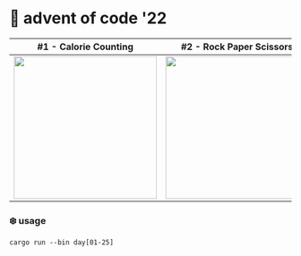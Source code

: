 # 🎄 advent of code '22


| #1 - Calorie Counting | #2 - Rock Paper Scissors |
| --------------------- | ------------------------ |
| [<img src="https://i.imgur.com/q6ifIxr.png" width="255" />](https://github.com/aquelemiguel/advent-of-code-22/blob/main/src/bin/day01.rs) | [<img src="https://i.imgur.com/WlgNpvS.png" width="255" />](https://github.com/aquelemiguel/advent-of-code-22/blob/main/src/bin/day02.rs)

### ❄️ usage

```
cargo run --bin day[01-25]
```
